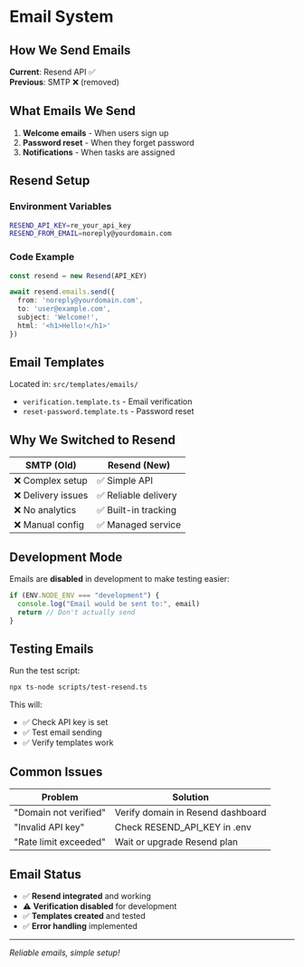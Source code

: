 # Email System

## How We Send Emails

**Current**: Resend API ✅  
**Previous**: SMTP ❌ (removed)

## What Emails We Send

1. **Welcome emails** - When users sign up
2. **Password reset** - When they forget password  
3. **Notifications** - When tasks are assigned

## Resend Setup

### Environment Variables
```bash
RESEND_API_KEY=re_your_api_key
RESEND_FROM_EMAIL=noreply@yourdomain.com
```

### Code Example
```typescript
const resend = new Resend(API_KEY)

await resend.emails.send({
  from: 'noreply@yourdomain.com',
  to: 'user@example.com', 
  subject: 'Welcome!',
  html: '<h1>Hello!</h1>'
})
```

## Email Templates

Located in: `src/templates/emails/`

- `verification.template.ts` - Email verification
- `reset-password.template.ts` - Password reset

## Why We Switched to Resend

| SMTP (Old) | Resend (New) |
|------------|--------------|
| ❌ Complex setup | ✅ Simple API |
| ❌ Delivery issues | ✅ Reliable delivery |
| ❌ No analytics | ✅ Built-in tracking |
| ❌ Manual config | ✅ Managed service |

## Development Mode

Emails are **disabled** in development to make testing easier:

```typescript
if (ENV.NODE_ENV === "development") {
  console.log("Email would be sent to:", email)
  return // Don't actually send
}
```

## Testing Emails

Run the test script:
```bash
npx ts-node scripts/test-resend.ts
```

This will:
- ✅ Check API key is set
- ✅ Test email sending
- ✅ Verify templates work

## Common Issues

| Problem | Solution |
|---------|----------|
| "Domain not verified" | Verify domain in Resend dashboard |
| "Invalid API key" | Check RESEND_API_KEY in .env |
| "Rate limit exceeded" | Wait or upgrade Resend plan |

## Email Status

- ✅ **Resend integrated** and working
- ⚠️ **Verification disabled** for development  
- ✅ **Templates created** and tested
- ✅ **Error handling** implemented

---
*Reliable emails, simple setup!*
